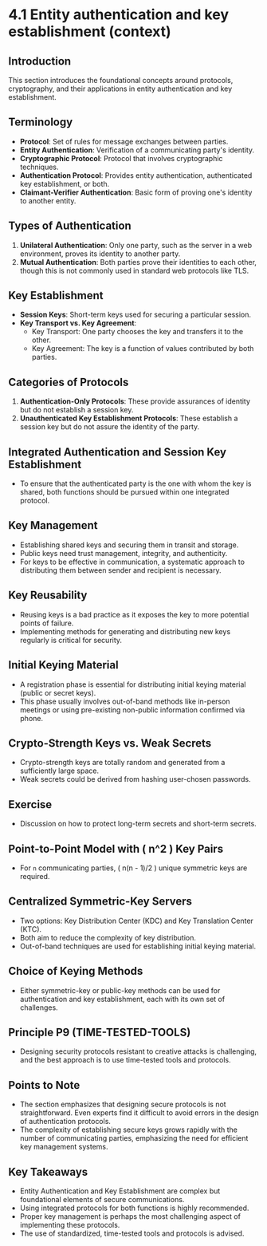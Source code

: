 # 4.1 Entity authentication and key establishment (context)

## Introduction
This section introduces the foundational concepts around protocols, cryptography, and their applications in entity authentication and key establishment.

## Terminology
- **Protocol**: Set of rules for message exchanges between parties.
- **Entity Authentication**: Verification of a communicating party's identity.
- **Cryptographic Protocol**: Protocol that involves cryptographic techniques.
- **Authentication Protocol**: Provides entity authentication, authenticated key establishment, or both.
- **Claimant-Verifier Authentication**: Basic form of proving one's identity to another entity.

## Types of Authentication
1. **Unilateral Authentication**: Only one party, such as the server in a web environment, proves its identity to another party.
2. **Mutual Authentication**: Both parties prove their identities to each other, though this is not commonly used in standard web protocols like TLS.

## Key Establishment
- **Session Keys**: Short-term keys used for securing a particular session.
- **Key Transport vs. Key Agreement**:
  - Key Transport: One party chooses the key and transfers it to the other.
  - Key Agreement: The key is a function of values contributed by both parties.

## Categories of Protocols
1. **Authentication-Only Protocols**: These provide assurances of identity but do not establish a session key.
2. **Unauthenticated Key Establishment Protocols**: These establish a session key but do not assure the identity of the party.

## Integrated Authentication and Session Key Establishment
- To ensure that the authenticated party is the one with whom the key is shared, both functions should be pursued within one integrated protocol.

## Key Management
- Establishing shared keys and securing them in transit and storage.
- Public keys need trust management, integrity, and authenticity.
- For keys to be effective in communication, a systematic approach to distributing them between sender and recipient is necessary.

## Key Reusability
- Reusing keys is a bad practice as it exposes the key to more potential points of failure.
- Implementing methods for generating and distributing new keys regularly is critical for security.

## Initial Keying Material
- A registration phase is essential for distributing initial keying material (public or secret keys).
- This phase usually involves out-of-band methods like in-person meetings or using pre-existing non-public information confirmed via phone.

## Crypto-Strength Keys vs. Weak Secrets
- Crypto-strength keys are totally random and generated from a sufficiently large space.
- Weak secrets could be derived from hashing user-chosen passwords.

## Exercise
- Discussion on how to protect long-term secrets and short-term secrets.

## Point-to-Point Model with \( n^2 \) Key Pairs
- For `n` communicating parties, \( n(n - 1)/2 \) unique symmetric keys are required.

## Centralized Symmetric-Key Servers
- Two options: Key Distribution Center (KDC) and Key Translation Center (KTC).
- Both aim to reduce the complexity of key distribution.
- Out-of-band techniques are used for establishing initial keying material.

## Choice of Keying Methods
- Either symmetric-key or public-key methods can be used for authentication and key establishment, each with its own set of challenges.

## Principle P9 (TIME-TESTED-TOOLS)
- Designing security protocols resistant to creative attacks is challenging, and the best approach is to use time-tested tools and protocols.

## Points to Note
- The section emphasizes that designing secure protocols is not straightforward. Even experts find it difficult to avoid errors in the design of authentication protocols.
- The complexity of establishing secure keys grows rapidly with the number of communicating parties, emphasizing the need for efficient key management systems.

## Key Takeaways
- Entity Authentication and Key Establishment are complex but foundational elements of secure communications.
- Using integrated protocols for both functions is highly recommended.
- Proper key management is perhaps the most challenging aspect of implementing these protocols.
- The use of standardized, time-tested tools and protocols is advised.
